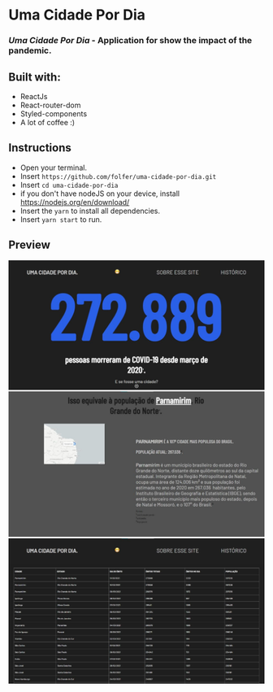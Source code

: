 # Uma Cidade Por Dia

### _Uma Cidade Por Dia_ - Application for show the impact of the pandemic.

## Built with:
- ReactJs
- React-router-dom
- Styled-components
- A lot of coffee :)

## Instructions
- Open your terminal.
- Insert `https://github.com/folfer/uma-cidade-por-dia.git`
- Insert `cd uma-cidade-por-dia`
- if you don't have nodeJS on your device, install https://nodejs.org/en/download/
- Insert the `yarn` to install all dependencies.
- Insert `yarn start` to run.


## Preview

<div align="center">
  <img src="https://github.com/folfer/uma-cidade-por-dia/blob/main/screenshots/first.jpeg" width="800">
  <img src="https://github.com/folfer/uma-cidade-por-dia/blob/main/screenshots/second.jpeg" width="800">
  <img src="https://github.com/folfer/uma-cidade-por-dia/blob/main/screenshots/third.jpeg" width="800">
</div>

